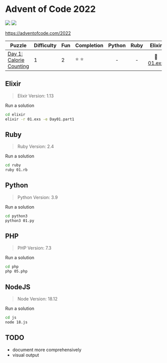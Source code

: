 # Advent of Code 2022

![](https://img.shields.io/badge/days%20completed-0-red) ![](https://img.shields.io/badge/stars%20⭐-0-yellow)

https://adventofcode.com/2022

| Puzzle | Difficulty | Fun | Completion | Python | Ruby | Elixir | PHP | JS | other |
|--------|------------|-----|------------|:------:|:----:|:------:|:---:|:--:|:-----:|
| [Day 1: Calorie Counting](https://adventofcode.com/2022/day/1) | 1 | 2 | :star: :star: | - | - | :heart_decoration: [01.exs](elixir/01.exs) | - | - | - |

## Elixir

> Elixir Version: 1.13

Run a solution

```sh
cd elixir
elixir -r 01.exs -e Day01.part1
```

## Ruby

> Ruby Version: 2.4

Run a solution

```sh
cd ruby
ruby 01.rb
```

## Python

> Python Version: 3.9

Run a solution

```sh
cd python3
python3 01.py
```

## PHP

> PHP Version: 7.3

Run a solution

```sh
cd php
php 05.php
```

## NodeJS

> Node Version: 18.12

Run a solution

```sh
cd js
node 18.js
```

## TODO

- document more comprehensively
- visual output
